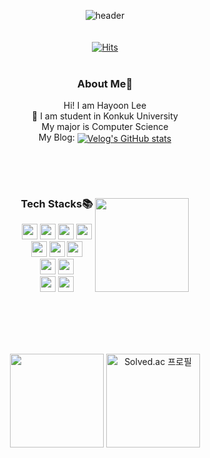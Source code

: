 <div align="center" width = "600px">

![header](https://capsule-render.vercel.app/api?type=rounded&color=gradient&customColorList=15&height=100&section=header&text=Hayoon's%20GitHub&fontAlignY=50&fontAlign=50&fontSize=30&animation=fadeIn)
<br/><br/><br/>
[![Hits](https://hits.seeyoufarm.com/api/count/incr/badge.svg?url=https%3A%2F%2Fgithub.com%2Fbelowyoon&count_bg=%23D6D6D6&title_bg=%23FF98B3&icon=github.svg&icon_color=%23E7E7E7&title=hits&edge_flat=false)](https://hits.seeyoufarm.com)
<br/><br/>

<h3>About Me👋</h3>
Hi! I am Hayoon Lee <br/>
🏫 I am student in Konkuk University <br/>
My major is Computer Science <br/>

<div style="text-align: center;">
  My Blog: 
    <a href="https://velog.io/@hayoon0524">
      <img align="center" src="https://velog-readme-stats.vercel.app/api/badge?name=belowyoon" alt="Velog's GitHub stats">
    </a>
</div>

<br/><br/>

<div style="align: center;">
  <div style="display: inline-block;">
    <h3>Tech Stacks📚</h3>
    <div>
      <img height="25px" src="https://img.shields.io/badge/c++-%2300599C.svg?style=for-the-badge&logo=c%2B%2B&logoColor=white">
      <img height="25px" src="https://img.shields.io/badge/Java-ED8B00?style=for-the-badge&logo=openjdk&logoColor=white">
      <img height="25px" src="https://img.shields.io/badge/Kotlin-0095D5?&style=for-the-badge&logo=kotlin&logoColor=white">
      <img height="25px" src="https://img.shields.io/badge/Python-3776AB?style=for-the-badge&logo=python&logoColor=white">
      <br/>
      <img height="25px" src="https://img.shields.io/badge/html5-%23E34F26.svg?style=for-the-badge&logo=html5&logoColor=white">
      <img height="25px" src="https://img.shields.io/badge/css3-%231572B6.svg?style=for-the-badge&logo=css3&logoColor=white">
      <img height="25px" src="https://img.shields.io/badge/javascript-%23323330.svg?style=for-the-badge&logo=javascript&logoColor=%23F7DF1E">
      <br/>
      <img height="25px" src="https://img.shields.io/badge/Spring-6DB33F?style=for-the-badge&logo=spring&logoColor=white">
      <img height="25px" src="https://img.shields.io/badge/docker-%230db7ed.svg?style=for-the-badge&logo=docker&logoColor=white">
      <br/>
      <img height="25px" src="https://img.shields.io/badge/PostgreSQL-316192?style=for-the-badge&logo=postgresql&logoColor=white">
      <img height="25px" src="https://img.shields.io/badge/mysql-%2300f.svg?style=for-the-badge&logo=mysql&logoColor=white">
    </div>
  </div>
    <img height="150px" src="https://github-readme-stats.vercel.app/api/top-langs/?username=belowyoon&layout=compact"/>
</div>

 

<br/> <br/> <br/><br/>

<div style="text-align: center;">
    <img height="150px" src="https://github-readme-stats.vercel.app/api?username=belowyoon&show_icons=true&theme=buefy&hide=issues"/>
    <a href="https://solved.ac/hayoon0524">
      <img height="150px" src="http://mazassumnida.wtf/api/generate_badge?boj=hayoon0524" alt="Solved.ac 프로필">
    </a>
</div>

</div>
